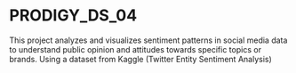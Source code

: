 # PRODIGY_DS_04
This project analyzes and visualizes sentiment patterns in social media data to understand public opinion and attitudes towards specific topics or brands. Using a dataset from Kaggle (Twitter Entity Sentiment Analysis)

